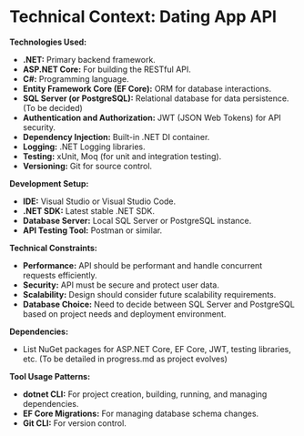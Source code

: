 # Technical Context: Dating App API

**Technologies Used:**
- **.NET:**  Primary backend framework.
- **ASP.NET Core:**  For building the RESTful API.
- **C#:**  Programming language.
- **Entity Framework Core (EF Core):**  ORM for database interactions.
- **SQL Server (or PostgreSQL):** Relational database for data persistence. (To be decided)
- **Authentication and Authorization:**  JWT (JSON Web Tokens) for API security.
- **Dependency Injection:**  Built-in .NET DI container.
- **Logging:**  .NET Logging libraries.
- **Testing:**  xUnit, Moq (for unit and integration testing).
- **Versioning:** Git for source control.

**Development Setup:**
- **IDE:**  Visual Studio or Visual Studio Code.
- **.NET SDK:**  Latest stable .NET SDK.
- **Database Server:**  Local SQL Server or PostgreSQL instance.
- **API Testing Tool:**  Postman or similar.

**Technical Constraints:**
- **Performance:**  API should be performant and handle concurrent requests efficiently.
- **Security:**  API must be secure and protect user data.
- **Scalability:**  Design should consider future scalability requirements.
- **Database Choice:**  Need to decide between SQL Server and PostgreSQL based on project needs and deployment environment.

**Dependencies:**
- List NuGet packages for ASP.NET Core, EF Core, JWT, testing libraries, etc. (To be detailed in progress.md as project evolves)

**Tool Usage Patterns:**
- **dotnet CLI:**  For project creation, building, running, and managing dependencies.
- **EF Core Migrations:**  For managing database schema changes.
- **Git CLI:** For version control.
